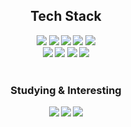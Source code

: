 <h2 align="center">Tech Stack</h2>

<div id="tech" style="font-size: 12px" align="center">
  <img src="https://img.shields.io/badge/html5-E34F26?style=for-the-badge&logo=html5&logoColor=white">
  <img src="https://img.shields.io/badge/css-1572B6?style=for-the-badge&logo=css3&logoColor=white">
  <img src="https://img.shields.io/badge/Javascript-F7DF1E?style=for-the-badge&logo=javascript&logoColor=black">
  <img src="https://img.shields.io/badge/Typescript-3178C6?style=for-the-badge&logo=typescript&logoColor=white">
  <img src="https://img.shields.io/badge/React-46CAF1?style=for-the-badge&logo=React&logoColor=white">
</div>

<div id="tech" style="font-size: 12px" align="center">
  <img src="https://img.shields.io/badge/Node-5FA04E?style=for-the-badge&logo=nodedotjs&logoColor=white" />
  <img src="https://img.shields.io/badge/Spring-6DB33F?style=for-the-badge&logo=spring&logoColor=white" />
  <img src="https://img.shields.io/badge/AWS-232F3E?style=for-the-badge&logo=amazonwebservices&logoColor=eeeeee">
  <img src="https://img.shields.io/badge/Jenkins-D24939?style=for-the-badge&logo=jenkins&logoColor=eeeeee">
</div>

<br>

<h3 align="center">Studying & Interesting</h3>
<div id="studying" style="font-size: 12px" align="center">
  <img src="https://img.shields.io/badge/Next-000000.svg?style=for-the-badge&logo=nextdotjs&logoColor=white" />
  <img src="https://img.shields.io/badge/Three.js-000000?style=for-the-badge&logo=threedotjs&logoColor=white" />
  <img src="https://img.shields.io/badge/Unity-0000000?style=for-the-badge&logo=unity&logoColor=white">
</div>
